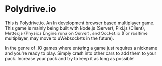 # Polydrive.io
This is Polydrive.io. An In development browser based multiplayer game. This game is mainly being built with Node.js (Server), Pixi.js (Client), Matter.js (Physics Engine runs on Server), and Socket.io (For realtime multiplayer, may move to uWebsockets in the future).

In the genre of .IO games where entering a game just requires a nickname and you're ready to play. Simply crash into other cars to add them to your pack. Increase your pack and try to keep it as long as possible!
